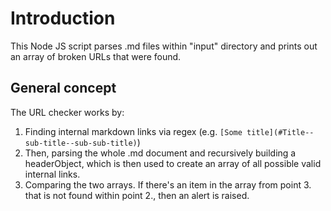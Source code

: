 # Introduction

This Node JS script parses .md files within "input" directory and prints out an array of broken URLs that were found.

## General concept

The URL checker works by:

1. Finding internal markdown links via regex (e.g. `[Some title](#Title--sub-title--sub-sub-title)`)
2. Then, parsing the whole .md document and recursively building a headerObject, which is then used to create an array of all possible valid internal links.
3. Comparing the two arrays. If there's an item in the array from point 3. that is not found within point 2., then an alert is raised.
